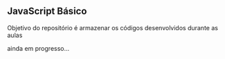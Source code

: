 ## JavaScript Básico

Objetivo do repositório é armazenar os códigos desenvolvidos durante as aulas 

ainda em progresso...
